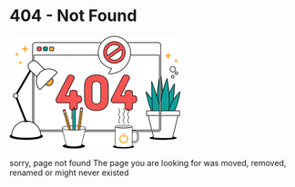 # 404 - Not Found
<!-- type: static -->

![404 - Not Found](https://github.com/dezashibi/dezashibi.com/blob/main/pages/404%20-%20Not%20Found/404_small.png?raw=true)

sorry, page not found
The page you are looking for was moved, removed, renamed or might never existed